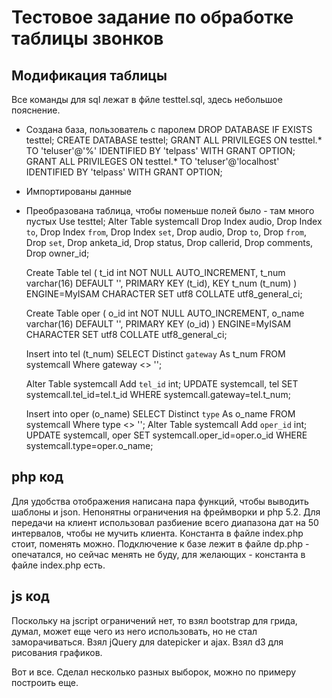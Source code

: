 Тестовое задание по обработке таблицы звонков
==============

Модификация таблицы
--------------
Все команды для sql лежат в фйле testtel.sql, здесь небольшое пояснение.

- Создана база, пользователь с паролем
    DROP DATABASE IF EXISTS testtel;
    CREATE DATABASE testtel;
    GRANT ALL PRIVILEGES ON testtel.* TO 'teluser'@'%' IDENTIFIED BY 'telpass' WITH GRANT OPTION;
    GRANT ALL PRIVILEGES ON testtel.* TO 'teluser'@'localhost' IDENTIFIED BY 'telpass' WITH GRANT OPTION;
- Импортированы данные
- Преобразована таблица, чтобы поменьше полей было - там много пустых
    Use testtel;
    Alter Table systemcall Drop Index audio,  Drop Index `to`, Drop Index `from`, Drop Index `set`,
    Drop audio, Drop `to`, Drop `from`, Drop `set`, Drop anketa_id, Drop status, Drop callerid, Drop comments, Drop owner_id;

    Create Table tel (
      t_id int NOT NULL AUTO_INCREMENT,
      t_num varchar(16) DEFAULT '',
      PRIMARY KEY (t_id),
      KEY t_num (t_num)
    ) ENGINE=MyISAM CHARACTER SET utf8 COLLATE utf8_general_ci;

    Create Table oper (
      o_id int NOT NULL AUTO_INCREMENT,
      o_name varchar(16) DEFAULT '',
      PRIMARY KEY (o_id)
    ) ENGINE=MyISAM CHARACTER SET utf8 COLLATE utf8_general_ci;

    Insert into tel (t_num) SELECT Distinct `gateway` As t_num  FROM systemcall Where gateway <> '';

    Alter Table systemcall Add `tel_id` int;
    UPDATE systemcall, tel SET systemcall.tel_id=tel.t_id WHERE systemcall.gateway=tel.t_num;

    Insert into oper (o_name) SELECT Distinct `type` As o_name FROM systemcall Where type <> '';
    Alter Table systemcall Add `oper_id` int;
    UPDATE systemcall, oper SET systemcall.oper_id=oper.o_id WHERE systemcall.type=oper.o_name;

php код
--------------
Для удобства отображения написана пара функций, чтобы выводить шаблоны и json.
Непонятны ограничения на фреймворки и php 5.2.
Для передачи на клиент использовал разбиение всего диапазона дат на 50 интервалов, чтобы не мучить клиента.
Константа в файле index.php стоит, поменять можно.
Подключение к базе лежит в файле dp.php - опечатался, но сейчас менять не буду, для желающих - константа в файле index.php есть.

js код
--------------
Поскольку на jscript ограничений нет, то взял bootstrap для грида, думал, может еще чего из него использовать, но не стал заморачиваться.
Взял jQuery для datepicker и ajax.
Взял d3 для рисования графиков.

Вот и все. Сделал несколько разных выборок, можно по примеру построить еще.

